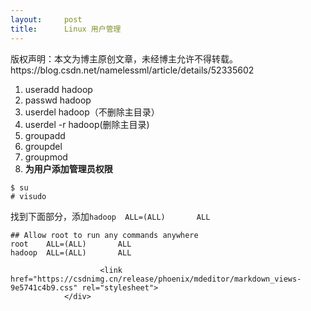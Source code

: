 ```yaml
---
layout:     post
title:      Linux 用户管理
---
```

<div id="article_content" class="article_content clearfix csdn-tracking-statistics" data-pid="blog" data-mod="popu_307" data-dsm="post">
								<div class="article-copyright">
					版权声明：本文为博主原创文章，未经博主允许不得转载。					https://blog.csdn.net/namelessml/article/details/52335602				</div>
								            <div id="content_views" class="markdown_views prism-atom-one-dark">
							<!-- flowchart 箭头图标 勿删 -->
							<svg xmlns="http://www.w3.org/2000/svg" style="display: none;"><path stroke-linecap="round" d="M5,0 0,2.5 5,5z" id="raphael-marker-block" style="-webkit-tap-highlight-color: rgba(0, 0, 0, 0);"></path></svg>
							<ol>
<li>useradd hadoop</li>
<li>passwd hadoop</li>
<li>userdel hadoop（不删除主目录）</li>
<li>userdel -r hadoop(删除主目录)</li>
<li>groupadd </li>
<li>groupdel</li>
<li>groupmod</li>
<li><strong>为用户添加管理员权限</strong></li>
</ol>

<pre class="prettyprint"><code class=" hljs ruby"><span class="hljs-variable">$ </span>su
<span class="hljs-comment"># visudo</span></code></pre>

<p>找到下面部分，添加<code>hadoop  ALL=(ALL)       ALL</code></p>

<pre class="prettyprint"><code class=" hljs vhdl">## Allow root <span class="hljs-keyword">to</span> run any commands anywhere
root    <span class="hljs-keyword">ALL</span>=(<span class="hljs-keyword">ALL</span>)       <span class="hljs-keyword">ALL</span>
hadoop  <span class="hljs-keyword">ALL</span>=(<span class="hljs-keyword">ALL</span>)       <span class="hljs-keyword">ALL</span></code></pre>            </div>
						<link href="https://csdnimg.cn/release/phoenix/mdeditor/markdown_views-9e5741c4b9.css" rel="stylesheet">
                </div>